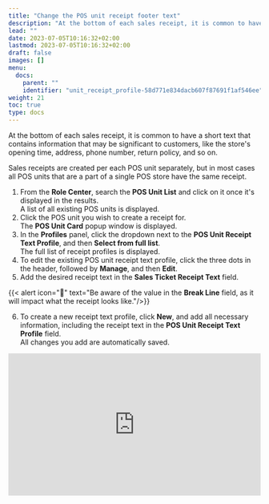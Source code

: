 ```yaml
---
title: "Change the POS unit receipt footer text"
description: "At the bottom of each sales receipt, it is common to have a short text that contains information that may be significant to customers, like the store's opening time, address, phone number, return policy, and so on."
lead: ""
date: 2023-07-05T10:16:32+02:00
lastmod: 2023-07-05T10:16:32+02:00
draft: false
images: []
menu:
  docs:
    parent: ""
    identifier: "unit_receipt_profile-58d771e834dacb607f87691f1af546ee"
weight: 21
toc: true
type: docs
---
```


At the bottom of each sales receipt, it is common to have a short text that contains information that may be significant to customers, like the store's opening time, address, phone number, return policy, and so on.

Sales receipts are created per each POS unit separately, but in most cases all POS units that are a part of a single POS store have the same receipt.

1. From the **Role Center**, search the **POS Unit List** and click on it once it's displayed in the results.   
   A list of all existing POS units is displayed.  
2. Click the POS unit you wish to create a receipt for.    
   The **POS Unit Card** popup window is displayed.
3. In the **Profiles** panel, click the dropdown next to the **POS Unit Receipt Text Profile**, and then **Select from full list**.    
   The full list of receipt profiles is displayed.
4. To edit the existing POS unit receipt text profile, click the three dots in the header, followed by **Manage**, and then **Edit**.
5. Add the desired receipt text in the **Sales Ticket Receipt Text** field.

{{< alert icon="📝" text="Be aware of the value in the <b>Break Line</b> field, as it will impact what the receipt looks like."/>}}

6. To create a new receipt text profile, click **New**, and add all necessary information, including the receipt text in the **POS Unit Receipt Text Profile** field.   
   All changes you add are automatically saved.

<div style="position: relative; overflow: hidden; padding-top: 56.25%;"><iframe src="https://share.synthesia.io/embeds/videos/e47a9668-ebac-462d-aa34-f3fb0b0d5a12" loading="lazy" title="Synthesia video player - POS Academy: Unit Receipt Text Profile " allow="encrypted-media; fullscreen;" style="position: absolute; width: 100%; height: 100%; top: 0; left: 0; border: none; padding: 0; margin: 0; overflow:hidden;"></iframe></div>